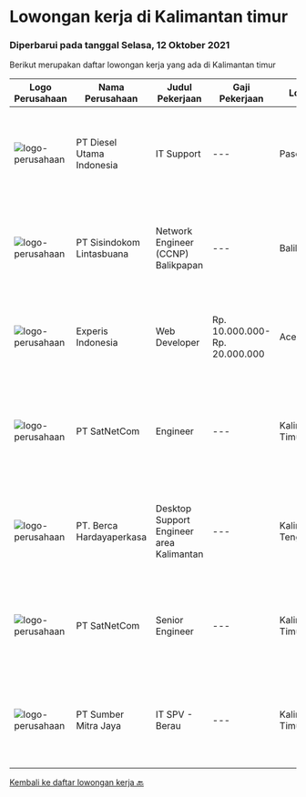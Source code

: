 
  # Lowongan kerja di Kalimantan timur

  ### Diperbarui pada tanggal Selasa, 12 Oktober 2021

  Berikut merupakan daftar lowongan kerja yang ada di Kalimantan timur

  |Logo Perusahaan | Nama Perusahaan | Judul Pekerjaan | Gaji Pekerjaan | Lokasi | Deskripsi | Tanggal diunggah | Pranala |
  | -------------- | --------------- | --------------- | --------- | --------- | -------------- | ------- | ----------- |
  |![logo-perusahaan](https://image-service-cdn.seek.com.au/c334a5ce239250cf78647979a28a870fde90172d/ee4dce1061f3f616224767ad58cb2fc751b8d2dc)|PT Diesel Utama Indonesia|IT Support|---|Paser|Kualifikasi : Pendidikan minimal D3 Teknik Informatika / Sistem Informasi / Teknik Komputer Pengalaman minimal 2 tahun Usia 26 - 30 tahun Memiliki...|Rabu, 06 Oktober 2021|https://www.jobstreet.co.id/id/job/it-support-3649741?token=0~f669c991-da58-4290-8bc0-57d4ba4d9f02&sectionRank=1&jobId=jobstreet-id-job-3649741|
|![logo-perusahaan](https://image-service-cdn.seek.com.au/0c0f5a8eba28e76548451d3f79868e8a1ac80d4c/ee4dce1061f3f616224767ad58cb2fc751b8d2dc)|PT Sisindokom Lintasbuana|Network Engineer (CCNP) Balikpapan|---|Balikpapan|Job Requirements: Experience at least 3 years Candidate must possess at least a bachelor's degree, computer science/information technology,...|Jumat, 08 Oktober 2021|https://www.jobstreet.co.id/id/job/network-engineer-ccnp-balikpapan-3642728?token=0~f669c991-da58-4290-8bc0-57d4ba4d9f02&sectionRank=2&jobId=jobstreet-id-job-3642728|
|![logo-perusahaan](https://image-service-cdn.seek.com.au/314ed38ba58cf54b5555f434a5bf338661292eb7/ee4dce1061f3f616224767ad58cb2fc751b8d2dc)|Experis Indonesia|Web Developer|Rp. 10.000.000-Rp. 20.000.000|Aceh|On behalf of our client, we are looking for a Web Developer with these following details: Responsibilities: Website and software application...|Rabu, 06 Oktober 2021|https://www.jobstreet.co.id/id/job/web-developer-3649693?token=0~f669c991-da58-4290-8bc0-57d4ba4d9f02&sectionRank=3&jobId=jobstreet-id-job-3649693|
|![logo-perusahaan](https://image-service-cdn.seek.com.au/6108f58b8d52b8e5523830ee4b11d6074377e515/ee4dce1061f3f616224767ad58cb2fc751b8d2dc)|PT SatNetCom|Engineer|---|Kalimantan Timur|Specific Requirements: Max 30 Years Old Fresh Graduate or Experienced Background IT Networking or Programming Having Knowledge Electrical (Arus Lemah)...|Rabu, 06 Oktober 2021|https://www.jobstreet.co.id/id/job/engineer-3649730?token=0~f669c991-da58-4290-8bc0-57d4ba4d9f02&sectionRank=4&jobId=jobstreet-id-job-3649730|
|![logo-perusahaan](https://image-service-cdn.seek.com.au/0c900ac2b5b1a2cf9bee651ce5d069e68ff14c92/ee4dce1061f3f616224767ad58cb2fc751b8d2dc)|PT. Berca Hardayaperkasa|Desktop Support Engineer area Kalimantan|---|Kalimantan Tengah|Responsibilities: Analyzing, diagnosing, and installation to several areas including desktop hardware, operating systems, application software and...|Senin, 04 Oktober 2021|https://www.jobstreet.co.id/id/job/desktop-support-engineer-area-kalimantan-3647291?token=0~f669c991-da58-4290-8bc0-57d4ba4d9f02&sectionRank=5&jobId=jobstreet-id-job-3647291|
|![logo-perusahaan](https://image-service-cdn.seek.com.au/6108f58b8d52b8e5523830ee4b11d6074377e515/ee4dce1061f3f616224767ad58cb2fc751b8d2dc)|PT SatNetCom|Senior Engineer|---|Kalimantan Timur|Requirements: Has strong leadership Experiences 3 - 5 years for ISP / System Integrator / Internet Industry Good attitude and good communication...|Rabu, 29 September 2021|https://www.jobstreet.co.id/id/job/senior-engineer-3628593?token=0~f669c991-da58-4290-8bc0-57d4ba4d9f02&sectionRank=6&jobId=jobstreet-id-job-3628593|
|![logo-perusahaan](https://image-service-cdn.seek.com.au/f0ba1595e90ec5243d43e958e1c29680e7a44894/ee4dce1061f3f616224767ad58cb2fc751b8d2dc)|PT Sumber Mitra Jaya|IT SPV - Berau|---|Kalimantan Timur|Requirement:1.	Candidate must possess at least Diploma/ Bachelor’s degree in Information Technology/IT Engineering/ IT related field.2.	Required...|Sabtu, 25 September 2021|https://www.jobstreet.co.id/id/job/it-spv-berau-3629911?token=0~f669c991-da58-4290-8bc0-57d4ba4d9f02&sectionRank=7&jobId=jobstreet-id-job-3629911|


  [Kembali ke daftar lowongan kerja 🔙](../README.md#daftar-lowongan-kerja)
  